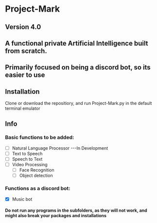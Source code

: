 # Project-Mark
## Version 4.0

## A functional private Artificial Intelligence built from scratch.
## Primarily focused on being a discord bot, so its easier to use

## Installation
Clone or download the repositiory, and run Project-Mark.py in the default terminal emulator

## Info
### Basic functions to be added:
- [ ] Natural Language Processor ---In Development
- [ ] Text to Speech
- [ ] Speech to Text
- [ ] Video Processing
  - [ ] Face Recognition
  - [ ] Object detection
  
### Functions as a discord bot:
- [x] Music bot

#### Do not run any programs in the subfolders, as they will not work, and might also break your packages and installations
